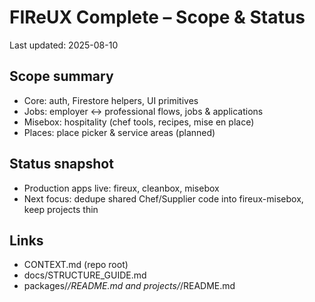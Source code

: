 # FIReUX Complete – Scope & Status
Last updated: 2025-08-10

## Scope summary
- Core: auth, Firestore helpers, UI primitives
- Jobs: employer ↔ professional flows, jobs & applications
- Misebox: hospitality (chef tools, recipes, mise en place)
- Places: place picker & service areas (planned)

## Status snapshot
- Production apps live: fireux, cleanbox, misebox
- Next focus: dedupe shared Chef/Supplier code into fireux-misebox, keep projects thin

## Links
- CONTEXT.md (repo root)
- docs/STRUCTURE_GUIDE.md
- packages/*/README.md and projects/*/README.md
